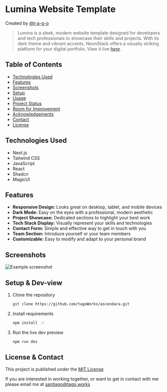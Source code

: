 # Lumina Website Template
Created by [@t-a-g-o](https://github.com/t-a-g-o)

> Lumina is a sleek, modern website template designed for developers and tech professionals to showcase their skills and projects. With its dark theme and vibrant accents, NeonStack offers a visually striking platform for your digital portfolio.
> View it live [_here_](https://tago.works).

## Table of Contents
* [Technologies Used](#technologies-used)
* [Features](#features)
* [Screenshots](#screenshots)
* [Setup](#setup)
* [Usage](#usage)
* [Project Status](#project-status)
* [Room for Improvement](#room-for-improvement)
* [Acknowledgements](#acknowledgements)
* [Contact](#contact)
* [License](#license)

## Technologies Used
- Next.js
- Tailwind CSS
- JavaScript
- React
- Shadcn
- MagicUI

## Features
- **Responsive Design:** Looks great on desktop, tablet, and mobile devices
- **Dark Mode:** Easy on the eyes with a professional, modern aesthetic
- **Project Showcase:** Dedicated sections to highlight your best work
- **Tech Stack Display:** Visually represent your skills and technologies
- **Contact Form:** Simple and effective way to get in touch with you
- **Team Section:** Introduce yourself or your team members
- **Customizable:** Easy to modify and adapt to your personal brand


## Screenshots
![Example screenshot](./img/screenshot.png)


## Setup & Dev-view
1. Clone the repository
    ```sh
    git clone https://github.com/tagoWorks/ascendara.git
    ```

2. Install requirements
    ```sh
    npm install -r
    ```

3. Run the live dev preview
    ```sh
    npm run dev
    ```

## License & Contact
This project is published under the [MIT License](./LICENSE)

If you are interested in working together, or want to get in contact with me please email me at santiago@tago.works